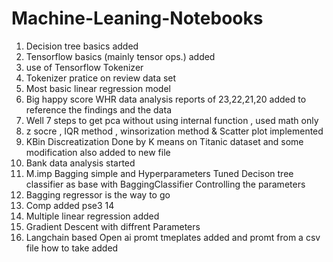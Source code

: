 # Machine-Leaning-Notebooks

1. Decision tree basics added
2. Tensorflow basics (mainly tensor ops.) added
3. use of Tensorflow Tokenizer 
4. Tokenizer pratice on review data set
5. Most basic linear regression model
6. Big happy score WHR data analysis
reports of 23,22,21,20 added to reference the findings and the data 
7. Well 7 steps to get pca without using internal function , used math only
8. z socre , IQR method , winsorization method & Scatter plot implemented
9. KBin Discreatization Done by K means on Titanic dataset and some modification also added to new file
10. Bank data analysis started 
11. M.imp Bagging simple and Hyperparameters Tuned Decison tree classifier as base with BaggingClassifier Controlling the parameters
12. Bagging regressor is the way to go
13. Comp added pse3 14
14. Multiple linear regression added
15. Gradient Descent with diffrent Parameters
16. Langchain based Open ai promt tmeplates added and promt from a csv file how to take added

